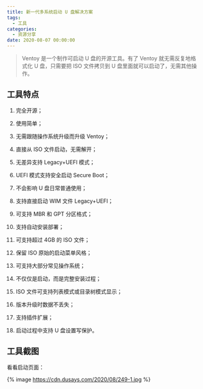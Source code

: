 ```yaml
---
title: 新一代多系统启动 U 盘解决方案
tags:
  - 工具
categories:
  - 资源分享
date: 2020-08-07 00:00:00
---
```


> Ventoy 是一个制作可启动 U 盘的开源工具。有了 Ventoy 就无需反复地格式化 U 盘，只需要把 ISO 文件拷贝到 U 盘里面就可以启动了，无需其他操作。

<!-- more -->

## 工具特点

1. 完全开源；

2. 使用简单；

3. 无需跟随操作系统升级而升级 Ventoy；

4. 直接从 ISO 文件启动，无需解开；

5. 无差异支持 Legacy+UEFI 模式；

6. UEFI 模式支持安全启动 Secure Boot；

7. 不会影响 U 盘日常普通使用；

8. 支持直接启动 WIM 文件 Legacy+UEFI；

9. 可支持 MBR 和 GPT 分区格式；

10. 支持自动安装部署；

11. 可支持超过 4GB 的 ISO 文件；

12. 保留 ISO 原始的启动菜单风格；

13. 可支持大部分常见操作系统；

14. 不仅仅是启动，而是完整安装过程；

15. ISO 文件可支持列表模式或目录树模式显示；

16. 版本升级时数据不丢失；

17. 支持插件扩展；

18. 启动过程中支持 U 盘设置写保护。

## 工具截图

看看启动页面：

{% image https://cdn.dusays.com/2020/08/249-1.jpg %}